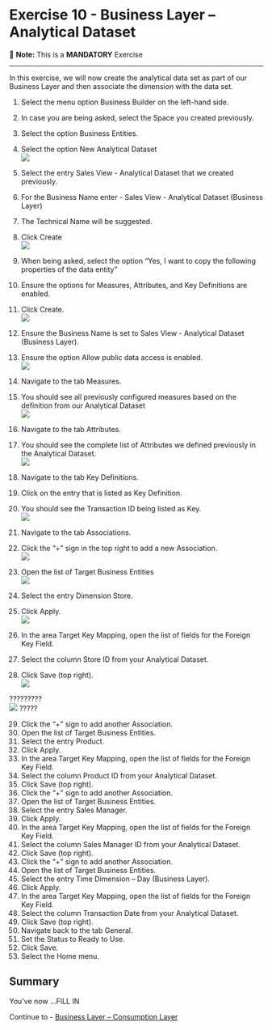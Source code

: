 # Exercise 10 - Business Layer – Analytical Dataset 

:memo: **Note:** This is a <strong>MANDATORY</strong>  Exercise

---

In this exercise, we will now create the analytical data set as part of our Business Layer
and then associate the dimension with the data set.

1. Select the menu option Business Builder on the left-hand side.
2. In case you are being asked, select the Space you created previously.
3. Select the option Business Entities.
4. Select the option New Analytical Dataset
<br>![](images/00_00_0102.png) 

5. Select the entry Sales View - Analytical Dataset that we created previously.
6. For the Business Name enter - Sales View - Analytical Dataset (Business Layer)
7. The Technical Name will be suggested.
8. Click Create
<br>![](images/00_00_0103.png) 

9. When being asked, select the option “Yes, I want to copy the following properties of the data entity”
10. Ensure the options for Measures, Attributes, and Key Definitions are enabled.
11. Click Create.
<br>![](images/00_00_0104.png) 

12. Ensure the Business Name is set to Sales View - Analytical Dataset (Business Layer).
13. Ensure the option Allow public data access is enabled.
<br>![](images/00_00_0101.png) 

14. Navigate to the tab Measures.
15. You should see all previously configured measures based on the definition from our Analytical Dataset
<br>![](images/00_00_0106.png) 

16. Navigate to the tab Attributes.
17. You should see the complete list of Attributes we defined previously in the Analytical Dataset.
<br>![](images/00_00_0107.png) 

18. Navigate to the tab Key Definitions.
19. Click on the entry that is listed as Key Definition.
20. You should see the Transaction ID being listed as Key.
<br>![](images/00_00_0108.png) 

21. Navigate to the tab Associations.
22. Click the “+” sign in the top right to add a new Association.
<br>![](images/00_00_0109.png) 

23. Open the list of Target Business Entities
<br>![](images/00_00_0110.png) 

24. Select the entry Dimension Store.
25. Click Apply.
<br>![](images/00_00_0112.png) 

26. In the area Target Key Mapping, open the list of fields for the Foreign Key Field.
27. Select the column Store ID from your Analytical Dataset.
28. Click Save (top right).
<br>![](images/00_00_0105.png) 

?????????
<br>![](images/00_00_0116.png) 
?????


29. Click the “+” sign to add another Association.
30. Open the list of Target Business Entities.
31. Select the entry Product.
32. Click Apply.
33. In the area Target Key Mapping, open the list of fields for the Foreign Key Field.
34. Select the column Product ID from your Analytical Dataset.
35. Click Save (top right).
36. Click the “+” sign to add another Association.
37. Open the list of Target Business Entities.
38. Select the entry Sales Manager.
39. Click Apply.
40. In the area Target Key Mapping, open the list of fields for the Foreign Key Field.
41. Select the column Sales Manager ID from your Analytical Dataset.
42. Click Save (top right).
43. Click the “+” sign to add another Association.
44. Open the list of Target Business Entities.
45. Select the entry Time Dimension – Day (Business Layer).
46. Click Apply.
47. In the area Target Key Mapping, open the list of fields for the Foreign Key Field.
48. Select the column Transaction Date from your Analytical Dataset.
49. Click Save (top right).
50. Navigate back to the tab General.
51. Set the Status to Ready to Use.
52. Click Save.
53. Select the Home menu.


## Summary

You've now ...FILL IN 

Continue to - [Business Layer – Consumption Layer ](../ex11/README.md)

